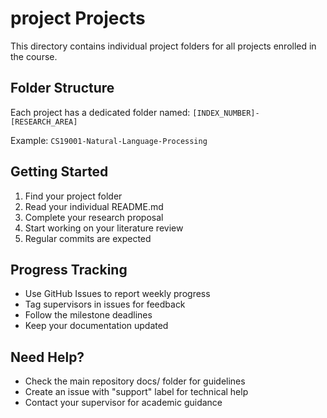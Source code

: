 # project Projects

This directory contains individual project folders for all projects enrolled in the course.

## Folder Structure

Each project has a dedicated folder named: `[INDEX_NUMBER]-[RESEARCH_AREA]`

Example: `CS19001-Natural-Language-Processing`

## Getting Started

1. Find your project folder
2. Read your individual README.md
3. Complete your research proposal
4. Start working on your literature review
5. Regular commits are expected

## Progress Tracking

- Use GitHub Issues to report weekly progress
- Tag supervisors in issues for feedback
- Follow the milestone deadlines
- Keep your documentation updated

## Need Help?

- Check the main repository docs/ folder for guidelines
- Create an issue with "support" label for technical help
- Contact your supervisor for academic guidance
